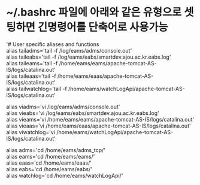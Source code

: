 # ~/.bashrc 파일에 아래와 같은 유형으로 셋팅하면 긴명령어를 단축어로 사용가능
'# User specific aliases and functions  
alias tailadms='tail -f /log/eams/adms/console.out'  
alias taileabs='tail -f /log/eams/eabs/smartdev.ajou.ac.kr.eabs.log'  
alias taileams='tail -f /home/eams/eams/apache-tomcat-AS-IS/logs/catalina.out'  
alias taileaas='tail -f /home/eams/eaas/apache-tomcat-AS-IS/logs/catalina.out'  
alias tailwatchlog='tail -f /home/eams/watchLogApi/apache-tomcat-AS-IS/logs/catalina.out'  

alias viadms='vi /log/eams/adms/console.out'  
alias vieabs='vi /log/eams/eabs/smartdev.ajou.ac.kr.eabs.log'  
alias vieams='vi /home/eams/eams/apache-tomcat-AS-IS/logs/catalina.out'  
alias vieaas='vi /home/eams/eaas/apache-tomcat-AS-IS/logs/catalina.out'  
alias viwatchlog='vi /home/eams/watchLogApi/apache-tomcat-AS-IS/logs/catalina.out'  

alias adms='cd /home/eams/adms_tcp/'  
alias eams='cd /home/eams/eams/'  
alias eaas='cd /home/eams/eaas/'  
alias eabs='cd /home/eams/eabs/'  
alias watchlog='cd /home/eams/watchLogApi/'
